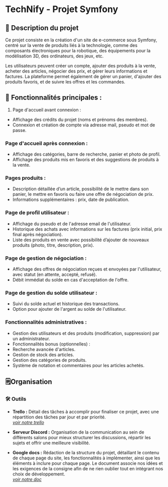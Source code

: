 # TechNify - Projet Symfony
## 📜 Description du projet
Ce projet consiste en la création d'un site de e-commerce sous Symfony, centré sur la vente de produits liés à la technologie,   comme des composants électroniques pour la robotique, des équipements pour la modélisation 3D, des ordinateurs, des jeux, etc.    
  
Les utilisateurs peuvent créer un compte, ajouter des produits à la vente, acheter des articles, négocier des prix, et gérer   leurs informations et factures. La plateforme permet également de gérer un panier, d'ajouter des produits favoris, et de suivre   les offres et les commandes.  

## 🎯 Fonctionnalités principales :
1. Page d'accueil avant connexion :

* Affichage des crédits du projet (noms et prénoms des membres).  
* Connexion et création de compte via adresse mail, pseudo et mot de passe.
  
### Page d'accueil après connexion :

* Affichage des catégories, barre de recherche, panier et photo de profil.
* Affichage des produits mis en favoris et des suggestions de produits à la vente.

### Pages produits :

* Description détaillée d’un article, possibilité de le mettre dans son panier, le mettre en favoris ou faire une offre de négociation de prix.
* Informations supplémentaires : prix, date de publication.

### Page de profil utilisateur :

* Affichage du pseudo et de l'adresse email de l'utilisateur.
* Historique des achats avec informations sur les factures (prix initial, prix final après négociation).
* Liste des produits en vente avec possibilité d’ajouter de nouveaux produits (photo, titre, description, prix).
  
### Page de gestion de négociation :

* Affichage des offres de négociation reçues et envoyées par l'utilisateur, avec statut (en attente, accepté, refusé).
* Débit immédiat du solde en cas d'acceptation de l'offre.

### Page de gestion du solde utilisateur :

* Suivi du solde actuel et historique des transactions.
* Option pour ajouter de l'argent au solde de l'utilisateur.

### Fonctionnalités administratives :

* Gestion des utilisateurs et des produits (modification, suppression) par un administrateur.
* Fonctionnalités bonus (optionnelles) :
* Recherche avancée d'articles.
* Gestion de stock des articles.
* Gestion des catégories de produits.
* Système de notation et commentaires pour les articles achetés.

## 🗒️Organisation 
### 🛠️ Outils 
- **Trello :** Détail des tâches à accomplir pour finaliser ce projet, avec une répartition des tâches par jour et par priorité.  
_[voir notre trello](https://trello.com/invite/b/67b30ba611c16b09abdf386d/ATTI5b99e52d223c500779749ea505392de3180442E7/projet-php-b2s2)_

- **Serveur Discord :** Organisation de la communication au sein de différents salons pour mieux structurer les discussions, répartir les sujets et offrir une meilleure visibilité.

- **Google docs :**  Rédaction de la structure du projet, détaillant le contenu de chaque page du site, les fonctionnalités à implémenter, ainsi que les éléments à inclure pour chaque page. Le document associe nos idées et les exigences de la consigne afin de ne rien oublier tout en intégrant nos choix de développement.  
_[voir notre doc](https://docs.google.com/document/d/1FaXzBN4YZ_2sjfRfo6XNRWGkjd9NBXn-jPM28cExxmk/edit?usp=sharing)_